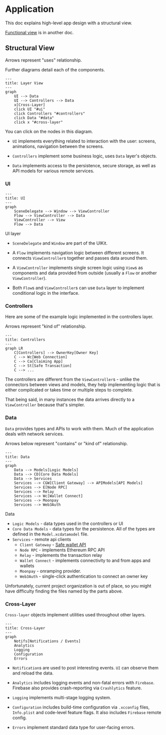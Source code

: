# Application

This doc explains high-level app design with a structural view.

[Functional view](fun.md) is in another doc.

## Structural View

Arrows represent "uses" relationship. 

Further diagrams detail each of the components. 

```mermaid
---
title: Layer View
---
graph
    UI --> Data
    UI --> Controllers --> Data
    x[Cross-Layer]
    click UI "#ui"
    click Controllers "#controllers"
    click Data "#data"
    click x "#cross-layer"
```
You can click on the nodes in this diagram.

- `UI` implements everything related to interaction with the user: screens, animations, navigation between the screens.

- `Controllers` implement some business logic, uses `Data` layer's objects.

- `Data` implements access to the persistence, secure storage, as well as API models for various remote services. 

### UI

```mermaid
---
title: UI
---
graph
    SceneDelegate --> Window --> ViewController
    Flow --> ViewController --> Data
    ViewController --> View
    Flow --> Data
```

UI layer
- `SceneDelegate` and `Window` are part of the UIKit.

- A `Flow` implements navigation logic between different screens. It connects `ViewController`s together and passes data around them. 

- A `ViewController` implements single screen logic using `View`s as components and data provided from outside (usually a `Flow` or another `ViewController`). 

- Both `Flow`s and `ViewController`s can use `Data` layer to implement conditional logic in the interface.


### Controllers

Here are some of the example logic implemented in the controllers layer.

Arrows represent "kind of" relationship.

```mermaid
---
title: Controllers
---
graph LR
    C[Controllers] --> OwnerKey[Owner Key]
    C --> Wc[Web Connection]
    C --> Ca[Claiming App]
    C --> St[Safe Transaction]
    C --> ...
```

The controllers are different from the `ViewController`s - unlike the connectors between views and models, they help implementing logic that is either compilcated or takes time or multiple steps to complete.

That being said, in many instances the data arrives directly to a `ViewController` because that's simpler.

### Data

`Data` provides types and APIs to work with them. Much of the application deals with network services.

Arrows below represent "contains" or "kind of" relationship.

```mermaid
---
title: Data
---
graph
    Data --> Models[Logic Models]
    Data --> CD[Core Data Models]
    Data --> Services
    Services --> CGW[Client Gateway] --> APIModels[API Models]
    Services --> E[Node RPC]
    Services --> Relay
    Services --> Wc[Wallet Connect]
    Services --> Moonpay    
    Services --> Web3Auth
```

Data
- `Logic Models` - data types used in the controllers or UI
- `Core Data Models` - data types for the persistence. All of the types are defined in the `Model.xcdatamodel` file.
- `Services` - remote api clients
    - `Client Gateway` - [Safe wallet API](https://github.com/safe-global/safe-client-gateway)
    - `Node RPC` - implements Ethereum RPC API
    - `Relay` - implements the transaction relay
    - `Wallet Connect` - implements connectivity to and from apps and wallets
    - `Moonpay` - onramping provider.
    - `Web3Auth` - single-click authentication to connect an owner key

Unfortunately, current project organization is out of place, so you might have difficulty finding the files named by the parts above.

### Cross-Layer

`Cross-layer` objects implement utilities used throughout other layers. 

```mermaid
---
title: Cross-Layer
---
graph
    Notifs[Notifications / Events]
    Analytics
    Logging
    Configuration
    Errors
```

- `Notification`s are used to post interesting events. `UI` can observe them and reload the data.

- `Analytics` includes logging events and non-fatal errors with `Firebase`.
Firebase also provides crash-reporting via `Crashlytics` feature.

- `Logging` implements multi-stage logging system.

- `Configuration` includes build-time configuration via `.xcconfig` files, `Info.plist` and code-level feature flags. It also includes `Firebase` remote config.

- `Errors` implement standard data type for user-facing errors.
